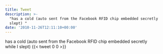 ```yaml
---
title: Tweet
description: >-
  "has a cold (auto sent from the Facebook RFID chip embedded secretly while I
  slept) "
date: '2010-11-26T12:11:10+00:00'
---
```

has a cold (auto sent from the Facebook RFID chip embedded secretly while I slept) 
      {{< tweet 0 0 >}}
    
